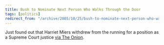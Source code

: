 ```yaml
---
title: Bush to Nominate Next Person Who Walks Through the Door
tags: [politics]
redirect_from: "/archive/2005/10/25/bush-to-nominate-next-person-who-walks-through-the-door.aspx/"
---
```


Just found out that Harriet Miers withdrew from the running for a
position as a Supreme Court justice [via The
Onion](http://www.theonion.com/content/node/42130).

